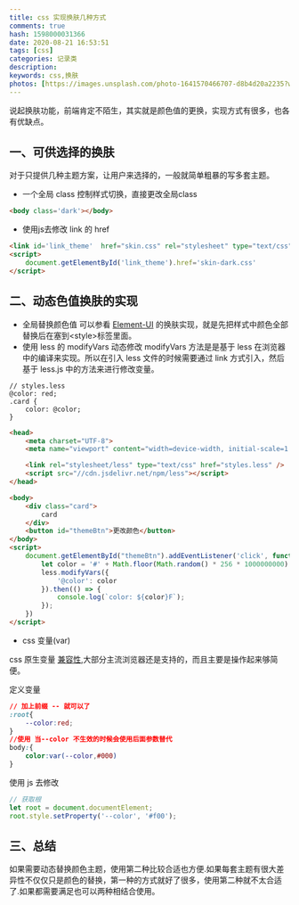 ```yaml
---
title: css 实现换肤几种方式
comments: true
hash: 1598000031366
date: 2020-08-21 16:53:51
tags: [css]
categories: 记录类
description:
keywords: css,换肤
photos: [https://images.unsplash.com/photo-1641570466707-d8b4d20a2235?w=750&dpi=2]
---
```


说起换肤功能，前端肯定不陌生，其实就是颜色值的更换，实现方式有很多，也各有优缺点。

<!--more-->

## 一、可供选择的换肤
对于只提供几种主题方案，让用户来选择的，一般就简单粗暴的写多套主题。
-  一个全局 class 控制样式切换，直接更改全局class

``` html
<body class='dark'></body>
```

- 使用js去修改 link 的 href

``` html
<link id='link_theme'  href="skin.css" rel="stylesheet" type="text/css"/>
<script>
    document.getElementById('link_theme').href='skin-dark.css'
</script>
```


## 二、动态色值换肤的实现

- 全局替换颜色值
可以参看 [Element-UI](https://elementui.github.io/theme-preview/#/zh-CN) 的换肤实现，就是先把样式中颜色全部替换后在塞到\<style\>标签里面。
- 使用 less 的 modifyVars 动态修改
modifyVars 方法是是基于 less 在浏览器中的编译来实现。所以在引入 less 文件的时候需要通过 link 方式引入，然后基于 less.js 中的方法来进行修改变量。

```less
// styles.less
@color: red;
.card {
    color: @color;
}
```
``` html
<head>
    <meta charset="UTF-8">
    <meta name="viewport" content="width=device-width, initial-scale=1.0">

    <link rel="stylesheet/less" type="text/css" href="styles.less" />
    <script src="//cdn.jsdelivr.net/npm/less"></script>
</head>

<body>
    <div class="card">
        card
    </div>
    <button id="themeBtn">更改颜色</button>
</body>
<script>
    document.getElementById("themeBtn").addEventListener('click', function () {
        let color = '#' + Math.floor(Math.random() * 256 * 1000000000).toString(16).slice(0, 6)
        less.modifyVars({
            '@color': color
        }).then(() => {
            console.log(`color: ${color}F`);
        });
    })
</script>
```

- css 变量(var)

css 原生变量 [兼容性](https://www.caniuse.com/#search=--var),大部分主流浏览器还是支持的，而且主要是操作起来够简便。

定义变量
```css
// 加上前缀 -- 就可以了 
:root{
    --color:red;
}
//使用 当--color 不生效的时候会使用后面参数替代
body:{
    color:var(--color,#000)
}
```
使用 js 去修改
```js
// 获取根
let root = document.documentElement;
root.style.setProperty('--color', '#f00');
```

## 三、总结
如果需要动态替换颜色主题，使用第二种比较合适也方便.如果每套主题有很大差异性不仅仅只是颜色的替换，第一种的方式就好了很多，使用第二种就不太合适了.如果都需要满足也可以两种相结合使用。
